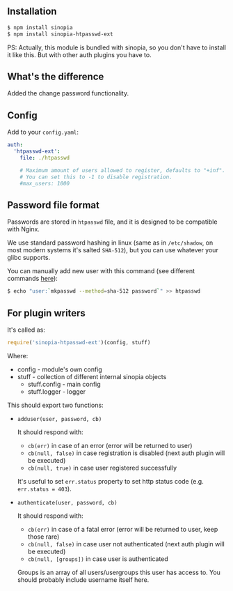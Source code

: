 
## Installation

```sh
$ npm install sinopia
$ npm install sinopia-htpasswd-ext
```

PS: Actually, this module is bundled with sinopia, so you don't have to install it like this. But with other auth plugins you have to.

## What's the difference

Added the change password functionality. 

## Config

Add to your `config.yaml`:

```yaml
auth:
  'htpasswd-ext':
    file: ./htpasswd

    # Maximum amount of users allowed to register, defaults to "+inf".
    # You can set this to -1 to disable registration.
    #max_users: 1000
```

## Password file format

Passwords are stored in `htpasswd` file, and it is designed to be compatible with Nginx.

We use standard password hashing in linux (same as in `/etc/shadow`, on most modern systems it's salted `SHA-512`), but you can use whatever your glibc supports.

You can manually add new user with this command (see different commands [here](http://unix.stackexchange.com/questions/52108/how-to-create-sha512-password-hashes-on-command-line)):

```sh
$ echo "user:`mkpasswd --method=sha-512 password`" >> htpasswd
```

## For plugin writers

It's called as:

```js
require('sinopia-htpasswd-ext')(config, stuff)
```

Where:

 - config - module's own config
 - stuff - collection of different internal sinopia objects
   - stuff.config - main config
   - stuff.logger - logger

This should export two functions:

 - `adduser(user, password, cb)`
   
   It should respond with:
    - `cb(err)` in case of an error (error will be returned to user)
    - `cb(null, false)` in case registration is disabled (next auth plugin will be executed)
    - `cb(null, true)` in case user registered successfully
   
   It's useful to set `err.status` property to set http status code (e.g. `err.status = 403`).

 - `authenticate(user, password, cb)`
   
   It should respond with:
    - `cb(err)` in case of a fatal error (error will be returned to user, keep those rare)
    - `cb(null, false)` in case user not authenticated (next auth plugin will be executed)
    - `cb(null, [groups])` in case user is authenticated


   Groups is an array of all users/usergroups this user has access to. You should probably include username itself here.
   

